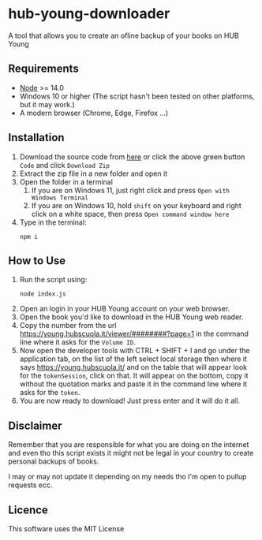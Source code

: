 # hub-young-downloader
A tool that allows you to create an ofline backup of your books on HUB Young

## Requirements

- [Node](https://nodejs.org/) >= 14.0
- Windows 10 or higher (The script hasn't been tested on other platforms, but it may work.)
- A modern browser (Chrome, Edge, Firefox ...)

## Installation

1. Download the source code from [here](https://github.com/Leone25/hub-young-downloader/archive/refs/heads/main.zip) or click the above green button `Code` and click `Download Zip`
2. Extract the zip file in a new folder and open it
3. Open the folder in a terminal
   1. If you are on Windows 11, just right click and press `Open with Windows Terminal`
   2. If you are on Windows 10, hold `shift` on your keyboard and right click on a white space, then press `Open command window here`
4. Type in the terminal:
   ```shell
   npm i
   ```


## How to Use

1. Run the script using:
   ```shell
   node index.js
   ```
2. Open an login in your HUB Young account on your web browser.
3. Open the book you'd like to download in the HUB Young web reader.
4. Copy the number from the url https://young.hubscuola.it/viewer/########?page=1 in the command line where it asks for the `Volume ID`.
5. Now open the developer tools with CTRL + SHIFT + I and go under the application tab, on the list of the left select local storage then where it says https://young.hubscuola.it/ and on the table that will appear look for the `tokenSession`, click on that. It will appear on the bottom, copy it without the quotation marks and paste it in the command line where it asks for the `token`.
6. You are now ready to download! Just press enter and it will do it all.

## Disclaimer

Remember that you are responsible for what you are doing on the internet and even tho this script exists it might not be legal in your country to create personal backups of books.

I may or may not update it depending on my needs tho I'm open to pullup requests ecc.

## Licence

This software uses the MIT License

